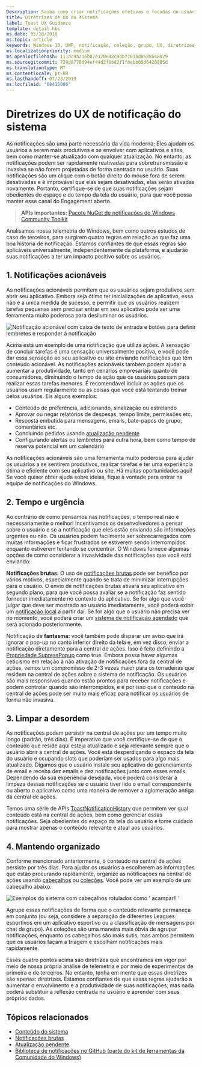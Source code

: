 ```yaml
---
Description: Saiba como criar notificações efetivas e focadas no usuário que tornam seus usuários produtivos e satisfeitos.
title: Diretrizes de UX do sistema
label: Toast UX Guidance
template: detail.hbs
ms.date: 05/18/2018
ms.topic: article
keywords: Windows 10, UWP, notificação, coleção, grupo, UX, diretrizes de UX, orientação, ação, notificação de ação, centro de ações, notificações não interrupções, efetivas, notificações não intrusivas, acionável, gerenciar, organizar
ms.localizationpriority: medium
ms.openlocfilehash: 111ac9a216b87e120e42c9db7761bd8588548029
ms.sourcegitcommit: 720d8778d94ef44d2f86d2f1f0ebb05d6420805d
ms.translationtype: MT
ms.contentlocale: pt-BR
ms.lasthandoff: 07/23/2019
ms.locfileid: "68415086"
---
```

# <a name="toast-notification-ux-guidance"></a>Diretrizes do UX de notificação do sistema
As notificações são uma parte necessária da vida moderna; Eles ajudam os usuários a serem mais produtivos e se envolver com aplicativos e sites, bem como manter-se atualizado com qualquer atualização. No entanto, as notificações podem ser rapidamente reativadas para sobretransmissão e invasiva se não forem projetadas de forma centrada no usuário. Suas notificações são um clique com o botão direito do mouse fora de serem desativadas e é improvável que elas sejam desativadas, elas serão ativadas novamente.  Portanto, certifique-se de que suas notificações sejam obedientes do espaço e do tempo da tela do usuário, para que você possa manter esse canal do Engagement aberto.

> **APIs importantes**: [Pacote NuGet de notificações do Windows Community Toolkit](https://www.nuget.org/packages/Microsoft.Toolkit.Uwp.Notifications/)

Analisamos nossa telemetria do Windows, bem como outros estudos de caso de terceiros, para surgirem quatro regras em relação ao que faz uma boa história de notificação.  Estamos confiantes de que essas regras são aplicáveis universalmente, independentemente da plataforma, e ajudarão suas notificações a ter um impacto positivo sobre os usuários.

## <a name="1-actionable-notifications"></a>1. Notificações acionáveis
As notificações acionáveis permitem que os usuários sejam produtivos sem abrir seu aplicativo.  Embora seja ótimo ter inicializações de aplicativo, essa não é a única medida de sucesso, e permitir que os usuários realizem tarefas pequenas sem precisar entrar em seu aplicativo pode ser uma ferramenta muito poderosa para desiluminar os usuários.

![Notificação acionável com caixa de texto de entrada e botões para definir lembretes e responder à notificação](images/actionable-notification-example01.png)

Acima está um exemplo de uma notificação que utiliza ações. A sensação de concluir tarefas é uma sensação universalmente positiva, e você pode dar essa sensação ao seu aplicativo ou site enviando notificações que têm conteúdo acionável. As notificações acionáveis também podem ajudar a aumentar a produtividade, tanto em cenários empresariais quanto de consumidores, diminuindo o tempo de ação que os usuários passam para realizar essas tarefas menores. É recomendável incluir as ações que os usuários usam regularmente ou as coisas que você está tentando treinar pelos usuários.  Eis alguns exemplos:
* Conteúdo de preferência, adicionando, sinalização ou estrelando
* Aprovar ou negar relatórios de despesas, tempo limite, permissões etc.
* Resposta embutida para mensagens, emails, bate-papos de grupo, comentários etc.
* Concluindo pedidos usando [atualização pendente](toast-pending-update.md)
* Configurando alertas ou lembretes para outra hora, bem como tempo de reserva potencial em um calendário

As notificações acionáveis são uma ferramenta muito poderosa para ajudar os usuários a se sentirem produtivos, realizar tarefas e ter uma experiência ótima e eficiente com seu aplicativo ou site.  Há muitas oportunidades aqui! Se você quiser obter ajuda sobre ideias, fique à vontade para entrar na equipe de notificações do Windows.

## <a name="2-timing-and-urgency"></a>2. Tempo e urgência
Ao contrário de como pensamos nas notificações, o tempo real não é necessariamente o melhor! Incentivamos os desenvolvedores a pensar sobre o usuário e se a notificação que eles estão enviando são informações urgentes ou não. Os usuários podem facilmente ser sobrecarregados com muitas informações e ficar frustrados se estiverem sendo interrompidos enquanto estiverem tentando se concentrar. O Windows fornece algumas opções de como considerar a invasividade das notificações que você está enviando:

**Notificações brutas:** O uso de [notificações brutas](raw-notification-overview.md) pode ser benéfico por vários motivos, especialmente quando se trata de minimizar interrupções para o usuário.  O envio de notificações brutas ativará seu aplicativo em segundo plano, para que você possa avaliar se a notificação faz sentido fornecer imediatamente no contexto do aplicativo. Se for algo que você julgar que deve ser mostrado ao usuário imediatamente, você poderá exibir um [notificação local](send-local-toast.md) a partir daí.  Se for algo que o usuário não precisa ver no momento, você poderá criar um [sistema de notificação agendado](https://blogs.msdn.microsoft.com/tiles_and_toasts/2016/09/30/quickstart-sending-an-alarm-in-windows-10/) que será acionado posteriormente.


Notificação de **fantasma:** você também pode disparar um aviso que irá ignorar o pop-up no canto inferior direito da tela e, em vez disso, enviar a notificação diretamente para a central de ações. Isso é feito definindo a [Propriedade SupressPopup](https://docs.microsoft.com/en-us/uwp/api/windows.ui.notifications.toastnotification.suppresspopup) como true. Embora possa haver algumas ceticismo em relação à não ativação de notificações fora da central de ações, vemos um compromisso de 2-3 vezes maior para os torradeiras que residem na central de ações sobre o sistema de notificação.  Os usuários são mais responsivos quando estão prontos para receber notificações e podem controlar quando são interrompidos, e é por isso que o conteúdo na central de ações pode ser muito mais eficaz para notificar os usuários de forma não invasiva.

## <a name="3-clear-out-the-clutter"></a>3. Limpar a desordem
As notificações podem persistir na central de ações por um tempo muito longo (padrão, três dias).  É imperativo que você certifique-se de que o conteúdo que reside aqui esteja atualizado e seja relevante sempre que o usuário abrir a central de ações. Você está desperdiçando o espaço da tela do usuário e ocupando slots que poderiam ser usados para algo mais atualizado.  Digamos que o usuário instale seu aplicativo de gerenciamento de email e receba dez emails e dez notificações junto com esses emails.  Dependendo da sua experiência desejada, você poderá considerar a limpeza dessas notificações se o usuário tiver lido o email correspondente ou aberto o aplicativo como uma maneira de remover a aglomeração antiga da central de ações.

Temos uma série de APIs [ToastNotificationHistory](https://docs.microsoft.com/en-us/uwp/api/windows.ui.notifications.toastnotificationhistory) que permitem ver qual conteúdo está na central de ações, bem como gerenciar essas notificações. Seja obedientes do espaço da tela do usuário e tome cuidado para mostrar apenas o conteúdo relevante e atual aos usuários.

## <a name="4-keeping-organized"></a>4. Mantendo organizado
Conforme mencionado anteriormente, o conteúdo na central de ações persiste por três dias.  Para ajudar os usuários a escolherem as informações que estão procurando rapidamente, organize as notificações na central de ações usando [cabeçalhos](https://docs.microsoft.com/en-us/windows/uwp/design/shell/tiles-and-notifications/toast-headers) ou [coleções](https://docs.microsoft.com/en-us/uwp/api/windows.ui.notifications.toastcollection). Você pode ver um exemplo de um cabeçalho abaixo.

![Exemplos do sistema com cabeçalhos rotulados como ' acampar!! '](images/toast-headers-action-center.png)

Agrupe essas notificações de forma que o conteúdo relevante permaneça em conjunto (ou seja, considere a separação de diferentes Leagues esportivos em um aplicativo esportivo ou a classificação de mensagens por chat de grupo). As coleções são uma maneira mais óbvia de agrupar notificações, enquanto os cabeçalhos são mais sutis, mas ambos permitem que os usuários façam a triagem e escolham notificações mais rapidamente.



Esses quatro pontos acima são diretrizes que encontramos em vigor por meio de nossa própria análise de telemetria e por meio de experimentos de primeira e de terceiros. No entanto, tenha em mente que essas diretrizes são apenas: diretrizes.  Estamos confiantes de que essas regras ajudarão a aumentar o envolvimento e a produtividade de suas notificações, mas nada poderá substituir a reflexão centrada no usuário e aprender com seus próprios dados.  

## <a name="related-topics"></a>Tópicos relacionados

* [Conteúdo do sistema](adaptive-interactive-toasts.md)
* [Notificações brutas](raw-notification-overview.md)
* [Atualização pendente](toast-pending-update.md)
* [Biblioteca de notificações no GitHub (parte do kit de ferramentas da Comunidade do Windows)](https://github.com/windows-toolkit/WindowsCommunityToolkit/tree/master/Microsoft.Toolkit.Uwp.Notifications)
